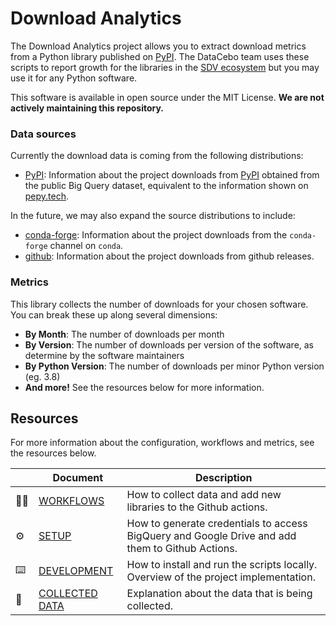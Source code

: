 # Download Analytics

The Download Analytics project allows you to extract download metrics from a Python library published on [PyPI](https://pypi.org/). 
The DataCebo team uses these scripts to report growth for the libraries in the [SDV ecosystem](https://sdv.dev/) but you may 
use it for any Python software.

This software is available in open source under the MIT License. **We are not actively maintaining this repository.**

### Data sources

Currently the download data is coming from the following distributions:

* [PyPI](https://pypi.org/): Information about the project downloads from [PyPI](https://pypi.org/)
  obtained from the public Big Query dataset, equivalent to the information shown on
  [pepy.tech](https://pepy.tech).

In the future, we may also expand the source distributions to include:

* [conda-forge](https://conda-forge.org/): Information about the project downloads from the
  `conda-forge` channel on `conda`.
* [github](https://github.com/): Information about the project downloads from github releases.

### Metrics
This library collects the number of downloads for your chosen software. You can break these up along several dimensions:

- **By Month**: The number of downloads per month
- **By Version**: The number of downloads per version of the software, as determine by the software maintainers
- **By Python Version**: The number of downloads per minor Python version (eg. 3.8)
- **And more!** See the resources below for more information.

## Resources
For more information about the configuration, workflows and metrics, see the resources below.

|               | Document                            | Description |
| ------------- | ----------------------------------- | ----------- |
| :pilot:       | [WORKFLOWS](docs/WORKFLOWS.md)           | How to collect data and add new libraries to the Github actions. |
| :gear:        | [SETUP](docs/SETUP.md)                   | How to generate credentials to access BigQuery and Google Drive and add them to Github Actions. |
| :keyboard:    | [DEVELOPMENT](docs/DEVELOPMENT.md)       | How to install and run the scripts locally. Overview of the project implementation. |
| :floppy_disk: | [COLLECTED DATA](docs/COLLECTED_DATA.md) | Explanation about the data that is being collected. |
